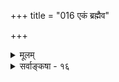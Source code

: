 +++
title = "016 एकं ब्रह्मैव"

+++
<details><summary>मूलम्</summary>

एकं ब्रह्मैव नित्यं तदितरदखिलं तत्र जन्मादिभागित्याम्नातं तेन जीवोऽप्यचिदिव जनिमानित्यनध्येतृचोद्यम् ।  
तन्नित्यत्वं हि साङ्गश्रुतिशतपठितं सृष्टिवादः पुनः स्यात् देहादिद्वारतोऽस्येत्यवहितमनसामाविरस्त्यैकरस्यम् ॥ १६ ॥
</details>

<details><summary>सर्वाङ्कषा - १६</summary>

T 

प्राचीनपरिणामाद्वैत्येकदेशिनः ब्रह्मदत्तस्य (स.सि) पक्षमनूद्य निराकरोति - एकमित्यादिना । ब्रह्म एकमेव नित्यम्, **तदितरत्** = तद्भिन्नम् **अखिलम्** = चेतनाचेतनादिकं सर्वम् **तत्र** = तस्मिन् ब्रह्मण्येव **जन्मादिभाक्** =जन्मस्थितिलयभाक् भवति । इति **आम्नातम्** = श्रुत्यैवाभिहितम् । ‘यतो वा इमानि भूतानि जायन्ते, येन जातानि जीवन्ति, यत्प्रयन्त्यभिसंविशन्ति' इति । अचिन्मिश्रितानि चेतनानि भूतशब्देनाभिधाय, तेषां ब्रह्मणस्सकाशादुत्पत्त्यादिरभिधीयते । **तेन** = एवं श्रुत्यैवाभिधानेन **जीवोऽपि** = चेतनोऽपि **अचिदिव** = अचित्पदार्थवदेव **जनिमान्** = उत्पत्तिमानेव, न तु नित्यः । एतेन 'प्रजापतिः प्रजा असृजत' (य. सं. 3-1- 2) 'जीवान् व्यससर्ज' (महा. 1-1 ) इत्यादिश्रुतयः स्वरसा भवन्ति । न चैवं कृतहानाकृताभ्यागमप्रसङ्गः; संसारस्यानादित्वेन, बीजाङ्कुरवत् कर्मप्रवाहस्याप्यनादित्वेन परिहारात् । आसृष्टेराप्रलयमेकस्यैवावस्थानात् सुखादिव्यवस्थोपपत्तिः । प्रथमप्रवृत्तिस्तु प्रकृत्यैव भवति, पश्वादीनामिव । न हि पश्वादयो बुद्धिपूर्वकं प्रवर्तन्ते । 'पुरुषे त्वेवाविस्तराम्' इत्यादिश्रुतिर्द्रष्टव्या ॥ 

तदेतद्दूषयतिइत्यनध्येतृचोद्यमिति । वेदैकदेशदर्शनजन्योऽयं वादः । न हि स्वाध्यायविधिरेकदेशाध्ययनं विधत्ते । संपूर्णसाङ्गवेदाध्ययने, नैवमुच्येतेत्याशयः । तदेतदाह - तन्नित्यत्वमित्यादि । **हि** = 

[[189]] 

 

यस्मात्, प्रसिद्धिसूचको वा 'हिः' । **तन्नित्यत्वम्** = चेतनानां नित्यत्वम् साङ्गश्रुतिशतपठितम् - अङ्गशब्देन स्मृतीतिहासपुराणादीनि ग्राह्याणि । 'न जायते म्रियते वा' 'नित्यो नित्यानाम्' इत्यादयः श्रुतयः । 'अजो नित्यः शाश्वतोऽयम्' इत्यादयः स्मृतयः । उत्पत्तिरपि श्रुत्यैवाभिधीयते । कथं तस्य परित्यागः ? इत्यत्र - **अस्य** = जीवस्य सृष्टिवादः **पुनः** = सृष्टिवादस्तु **देहादिद्वारतः** = जीवानां देहस्यानित्यत्वेन, देहस्य सृष्ट्या, जीवस्यापि सृष्टिः औपचारिकी । आदिपदेन संस्कारविशेषः, ज्ञानविकासश्च गृह्येते । उपनयनसंस्कारेण द्विजशब्दव्यवहारविषयो भवति जीवः । एवं ज्ञानवैशद्येनापि तस्य तृतीय (ज्ञान) जन्मव्यवहारोऽपि भवति । अतः जीवाः नित्या एव । अत्र 'अण्ड - कीटभ्रमर' न्यायो ग्राह्यः । प्रथममण्डः, ततः कीटः ततो भ्रमरश्च भवति ॥ 

ननु जीवानामुत्पत्तिरपि श्रुतिसिद्धैव । अतः एतदेव मुख्यमङ्गीक्रियताम् । नित्यत्वश्रुतिः, 'वायुश्चान्तरिक्षं चैतदमृतम्' इति वायोर्नित्यत्वप्रतिपादकश्रुतिवत्, चिरकालस्थायित्वापेक्षया गौणी भवतु । न च कृतहानाकृताभ्यागमप्रसङ्गः; कर्मसिद्धान्ते अव्यवस्थाया दर्शनेन, अनवस्थायाश्चानिवार्यत्वेन च जीवनित्यत्वाङ्गीकारेऽपि दोषोऽपरिहार्य एव । दृश्यते किल साधवोऽपि बहवः बहुधा किश्यन्ति; महापातकिनोऽपि बहवः अत्यन्तसुखिनो दृश्यन्ते । अतः कर्मसिद्धान्तोऽप्यविचारितरमणीयः । एवं जीवनित्यत्वाङ्गीकारमात्रेण दोषपरिहारादर्शनात् सन्तु जीवा अनित्याः । कर्मणामतिविचित्रत्वेन, अतिगहनत्वादनन्तत्वाच्चास्माभिरनवगमेऽपि व्यवस्था वर्तेतैवेति चेत्, एवमेवास्मदनवगतनीत्यैव, नूतनजीवानामुत्पत्त्या वा संसारव्यवस्था भवतु, मास्तु नाम जीवनित्यत्वम् । नच पक्षद्वयस्यापि श्रुतिसिद्धत्वे, अनित्यत्वपक्ष एवाश्रयणीय इति कथं निर्णय इति वाच्यम्; नित्यत्वमेवाश्रयणीयमिति वा कथं निर्णयः ? प्रत्युत एकविज्ञानेन सर्वविज्ञानप्रतिज्ञानभक्तानां भवतां वेदान्तिनाम् जीवानित्यत्वपक्ष एवास्ति विनिगमकमित्यत्राह - इत्यवहितमनसाम् इत्यादि । **इति** = उक्तक्रमानुसरणेनैव ऐकरस्यम् विरुद्धयोः श्रुत्योः **एकरसता** = एकाभिप्रायकता **अवहितमनसाम्** = सावधानचित्तानाम् पूर्वग्रहग्राहागृहीतानाम् **आविरस्ति** = स्वयमेव स्फुरेत् ॥ 

अयं भावः - आत्मनः नित्यत्वे युक्तयः समनन्तरश्लोके प्रतिपाद्यन्ते । श्रुतिः किमभिप्रेत्यैवं वक्तीत्येतदेवात्र विचार्यम् । जीवस्योत्पत्तिप्रतिपादिकास्तु श्रुतयः अतिविरलाः 'प्रजापतिः प्रजा असृजत ' 'तोयेन जीवान् व्यससर्ज भूम्याम्' इत्याद्याः । इदं द्वयमपि न सृष्टिप्रकरणस्थम् । एतदपेक्षया उत्पत्तिनिषेधिन्यो बह्वयः 'न जायते म्रियते' ‘अविनाशी वा अरेऽयमात्मा' 'न हन्यते हन्यमाने शरीरे' 'वेदाविनाशिनम्' इत्याद्याः । साक्षादेव नित्यत्ववादिन्यः - 'नित्यो नित्यानाम् ' 'नित्यः शाश्वतोऽयम्' इत्याद्याः । ' प्रजा' शब्दे, प्रकर्षेण जायन्त इति प्रजा इति खलु व्युत्पत्तिः । तेन प्रतिक्षणमुत्पत्तिप्रतिपादनात् तेन शब्देन जीवग्रहणं न युक्तम् । ‘तोयेन’ ‘भूम्याम्” इति पदद्वयेनैव सृष्टेः बहुकालानन्तरत्वं स्पष्टं प्रतीयते । अतस्तत्रोक्तमौपाधिकं भवितुमर्हति । अतश्चान्यथासिद्धैरेतादृशवाक्यैः न जीवात्मन उत्पत्तिः प्रतिपत्तुं शक्या । कृतहानाकृताभ्यागमप्रसङ्गश्च जागरूक एव । अतः अनित्यत्वप्रतिपादकानां च वाक्यानामन्यार्थत्वं स्पष्टम् । अतः आत्मनाम् नित्यत्वमेव श्रुतिस्वरससिद्धम् ॥ 

। 

 

[[190]] 

यच्चोक्तं कर्मसिद्धान्त अव्यवस्था दृश्यत इति, तत् कर्मसिद्धान्तस्यातिगहनत्वमावेदयति । एवं गहनत्वे तत्र क्रियमाणा आपादनादयस्तस्य गहनतामेव पोषयेयुः, अथवाऽऽक्षेप्तुरल्पप्रज्ञताम् । ईश्वरविषयेऽपि सन्त्येवैतादृशा आक्षेपाः । तावता नेश्वरवादो दण्डसर्पमारणवन्नाद्यापि नाशितः । एतदेवालं एतादृशविषयाणां चिरञ्जीवित्वे । अधिकं तु तत्तत्समये ॥ 

ननु 'विज्ञानघन एव एतेभ्यो भूतेभ्यस्समुत्थाय तान्येवानुविनश्यति' (बृ. 4-2-12 ) इति विज्ञानात्मनो जीवस्योत्पत्तिर्नाशश्च कण्ठत एवोच्यते । न चेदं पूर्वपक्षवर्णनपरम्; उत्तरत्र निराकरणादर्शनात् । प्रत्युत तद्वाक्यं श्रुत्वा 'अत्रैव मा भगवानमूमुहत्' इति पृष्टवत्यै मैत्रेय्यै 'न वा अरे अहं मोहं ब्रवीमि, अलं वा अरे इदं विज्ञानाय ' इति याज्ञवल्क्येन दृढीक्रियते विज्ञानात्मनो नाशः उत्पत्तिश्च । विज्ञानात्मा तु जीव इति संप्रतिपन्नमेवेति, चेत् — जीव एव विज्ञानात्मा इति न, भूतात्मापि विज्ञानात्मैव । यतो ज्ञानात्मन एवैते विकासरूपा भूतात्मादयः । निरूपितं चैतत्पूर्वमेव (श्लो. 2 ) । कोयं भूतात्मा ? देवयोनिजविशेषो वा, यः 'भूतोऽमी देवयोनयः' इत्यादावुच्यते ? न भेतव्यम् । नात्र स उक्तः । किन्तु 'एतेभ्यो भूतेभ्यः समुत्थाय' इत्युक्तः देहात्मैव भूतात्मा चार्वाकमतसंमतः । चार्वाकमतं खलु खण्ड्यते वैदिकैरिति चेत्, देह एव आत्मेति तु खण्ड्यते, न तु देहे अभिव्यक्तः आनखेभ्यः आलोमभ्यश्च पूर्णः प्रतीयमान आत्मा । किं न दृष्टं महात्मनामादिमस्य मनोर्वचनम् ? ' योऽस्यात्मनः कारयिता क्षेत्रज्ञं तं प्रचक्षते । यः करोति तु कर्माणि भूतात्मानं विदुर्बुधाः । जीवसंज्ञो ऽन्तरात्मान्यः ॥' (म.स्मृ. 12-12 ) इति भूतात्मानं जीवात्मानं च प्रत्येकं वदतीदं वचनम् । अयं तु भूतात्मा तदा तदाभिव्यज्यते, लीयते च । एतमधिकृत्यैवोक्तम् ' न प्रेत्य संज्ञास्तीति' इत्यपि । अतः जीवात्मा नित्यः श्रुतिसंमतः ॥ 

1 

T 

ननु कोऽयं जीवसंज्ञोऽन्तरात्मा ? महानयं प्रश्नः; उत्तरं तु न सुलभम् । यतोऽमुमधिकृत्यैवाद्यापि विवदन्त एव मनीषिणोऽपि । अमुमेवाभिप्रेत्य 'श्रुत्वाप्येनं वेद न चैव कश्चित्' इत्याहुर्महामनीषिणः । आत्मा नाम कश्चनाखण्डः पदार्थ एव नास्तीति नैरात्म्यवादिनो बौद्धाः । तेष्वपि, सर्वव्यवहारहेतुः जगन्मूलभूतः कश्चन धातुः अनिर्वचनीय एवेति माध्यमिकाः । स एव विज्ञानाख्यः क्षणिकः धातुः रूपविज्ञानवेदनासंज्ञासंस्कारात्मकसङ्घातभावमापन्नः आत्मेतीतरैः योगाचारादिभिः व्यवह्रियते । अतश्च स्कन्धपञ्चकात्मको जीव इतीतरे बौद्धाः । बोधात्मको जीवः संकोचविकासवांश्चेति जैनाः । चैतन्यस्वरूपः, अहंकाररूपान्तःकरणवशात् ‘अहम्’ इत्यभिमानविषयः अकर्ता, भोक्ता, पुरुषपदवाच्यः आत्मेति सांख्याः, योगाश्च । चैतन्याश्रयः, कर्ता, भोक्ता, अहमर्थश्चात्मेति नैयायिकाः । अहमर्थातिरिक्तः निर्धर्मकः, कर्तृत्वादिरहितः, नित्यशुद्धबुद्धमुक्तस्वभाव आत्मेति ब्रह्मविवर्तवादिनः । स्वतः अपरिच्छिन्नोऽपि जीवः आणवकार्मणमायेयमलवाच्येन पाशेन मायापर्यायेण बद्धः अणुः, कर्मपरवशः केशाननुभवति । आणवमलम् अणुत्वापादकम्, कार्मणमलं कर्मवश्यत्वापादकम्, मायेयमलं किञ्चिद्ज्ञत्वापादकम् । मलत्रयनिवृत्तौ अणुत्वकर्मवश्यत्वकिञ्चिदज्ञत्वानां निवृत्त्या स्वातन्त्र्यविभुत्वसर्वज्ञत्वानामाविर्भावेन पतिपदवाच्येन शिवेन समो भवति जीवः । अतश्च पशुत्वनिवृत्तिपूर्वकशिवत्वप्राप्तिरेव मुक्तिरिति पाशुपताः ॥ आत्मातिसूक्ष्मत्वादणुः ज्ञानस्वरूपः ज्ञानाद्या- 

87. 

[[191]] 

[जीवानामनित्यत्वेऽनुपपत्तयः ] 

स्थैर्यं चेन्नाभ्युपेतं भवभृति न भवेदैहिकार्थप्रवृत्तिः 

देहान्तत्वे तु धर्म्ये पथि निरुपधिका विश्ववृतिर्न सिध्येत् । आकल्पस्थायिपक्षे कृतमफलतया मुक्तिमार्गोपदेशैः 

आमोक्षस्थायितायां श्रुतिरनभिमुखी पूरुषार्थे चतुर्थे ॥17॥ 

 

श्रयोऽहमर्थश्चेति सविशेषाद्वैतवादिनः सिद्धान्तिनः । एवं बहुधा विकल्पसहो दुरूह एव स इत्येव वस्तुतत्त्वम् । अथापि साधनोपयोगि यावद् ज्ञातुं शक्यम्, तावदेव पर्याप्तमिति ब्रह्मसूत्रेषु स निरूपितः ॥ यद्यपि 'अह' मर्थ एवात्मा, तस्यानहमर्थत्वे सर्वैहिकामुष्मिकव्यवहारविलयप्रसङ्गस्योक्तत्वात् । अथापि इदानीं शुद्धः अहंबुद्धौ न भासते । किन्तु भूतसूक्ष्मपदवाच्यसूक्ष्माचिन्मिश्र एव सः अहंबुद्धावद्य सर्वेषां विषयः । एतद्दृष्ट्यैव स्कन्धपञ्चकात्मको जीव इति वादोऽपि प्रवृत्तः । परन्तु ' अहम्' इति प्रत्यक्त्वानुभवस्य विषयस्तु शुद्धो जीव एव, स तु अद्याचिन्मिश्रोऽपि योगिनां परिशुद्धं तत्स्वरूपं तुरीयावस्थायां भासते । मुक्त्यवस्थायां तु अचिद्वियुक्तमेव तस्य स्वरूपम् 'अहं' प्रतीतिविषयस्सदा भवेत् । प्रत्यक्त्वस्यैवाहंत्वरूपत्वात् तस्य कदाप्यनपायात् । परमात्मनोऽपि ' हन्ताऽहम्' इति अहमित्येवानुभवः । अतः अहमर्थ एवात्मा । स च ज्ञानस्वरूपः ज्ञानाद्याश्रयश्च । अत एव स्वयंप्रकाशः । अतिसूक्ष्मदुरूहपरिमाणः, परमात्मनः शरीरभूतः, ज्ञानाश्रयः जीव इति सिद्धान्तः । तत्त्वस्यैवंत्वेऽपि यावन्मुक्ति सूक्ष्माचित्संबन्धस्यावर्जनीयतया तद्विशिष्टवेषेणोत्पत्तिरेव स्वरसेति चेत्, इष्टापत्तिः, औपाधिकोत्पत्तेरदोषत्वात् । ब्रह्मदत्तेन तु विपरीतमुच्यत इति तदुक्तं न प्रामाणिकमिति तत्रैव ( श्लो. 16) प्रदर्शितम् ॥ १६ ॥
</details>
